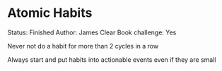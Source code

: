 # Atomic Habits

Status: Finished
Author: James Clear
Book challenge: Yes

Never not do a habit for more than 2 cycles in a row

Always start and put habits into actionable events even if they are small
